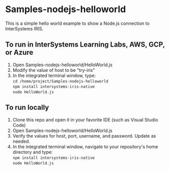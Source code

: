 # Samples-nodejs-helloworld
This is a simple hello world example to show a Node.js connection to InterSystems IRIS. 

## To run in InterSystems Learning Labs, AWS, GCP, or Azure
1. Open Samples-nodejs-helloworld/HelloWorld.js  
2. Modify the value of host to be "try-iris" 
3. In the integrated terminal window, type:  
	`cd /home/project/Samples-nodejs-helloworld`  
	`npm install intersystems-iris-native`  
	`node HelloWorld.js`  
	
## To run locally
1. Clone this repo and open it in your favorite IDE (such as Visual Studio Code)
2. Open Samples-nodejs-helloworld/HelloWorld.js 
3. Verify the values for host, port, username, and password. Update as needed.
4. In the integrated terminal window, navigate to your repository's home directory and type:  
	`npm install intersystems-iris-native`  
	`node HelloWorld.js`  
